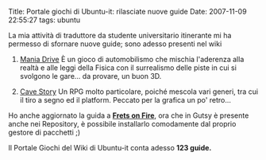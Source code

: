 Title: Portale giochi di Ubuntu-it: rilasciate nuove guide
Date:  2007-11-09 22:55:27
tags: ubuntu

La mia attività di traduttore da studente
universitario itinerante mi ha permesso di sfornare nuove guide; sono adesso
presenti nel wiki

 1. [Mania Drive][1] È un gioco di automobilismo che mischia
l'aderenza alla realtà e alle leggi della Fisica con il surrealismo delle
piste in cui si svolgono le gare... da provare, un buon 3D.
 
 2. [Cave Story][2] Un RPG molto particolare, poiché mescola vari generi, tra cui il tiro a segno
ed il platform. Peccato per la grafica un po' retro...


Ho anche aggiornato la
guida a [**Frets on Fire**][3], ora che in Gutsy è presente anche nei
Repository, è possibile installarlo comodamente dal proprio gestore di
pacchetti ;)


Il Portale Giochi del Wiki di Ubuntu-it conta adesso **123
guide.**

   [1]: http://wiki.ubuntu-it.org/Giochi/Sport/ManiaDrive

   [2]: http://wiki.ubuntu-it.org/Giochi/RpgMmorpg/CaveStory

   [3]: http://wiki.ubuntu-it.org/Giochi/Simulazione/FretsOnFire

